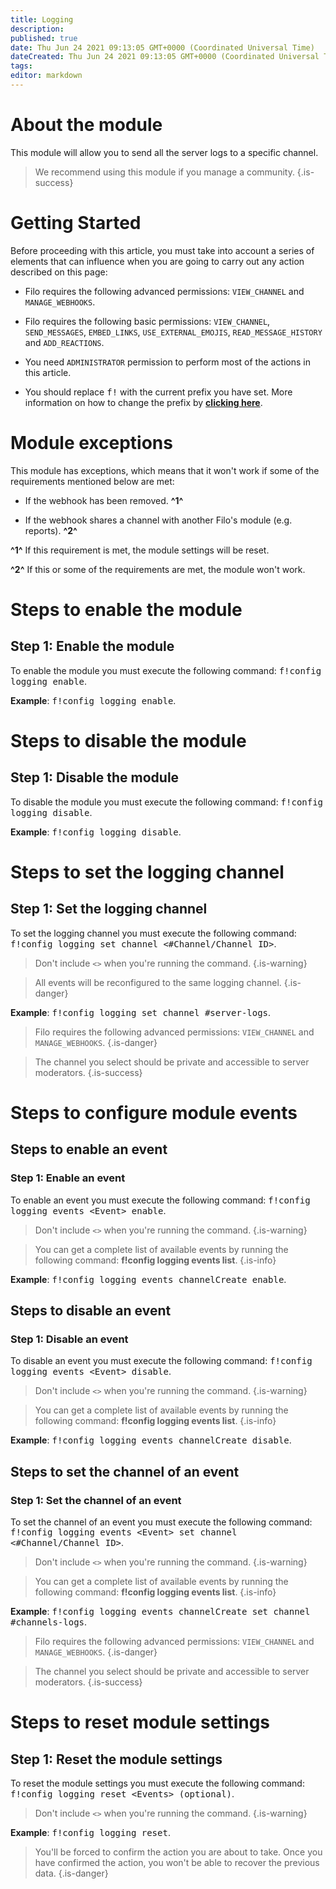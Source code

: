 ```yaml
---
title: Logging
description:
published: true
date: Thu Jun 24 2021 09:13:05 GMT+0000 (Coordinated Universal Time)
dateCreated: Thu Jun 24 2021 09:13:05 GMT+0000 (Coordinated Universal Time)
tags:
editor: markdown
---
```


# About the module

This module will allow you to send all the server logs to a specific channel.

> We recommend using this module if you manage a community.
{.is-success}

# Getting Started

Before proceeding with this article, you must take into account a series of elements that can influence when you are going to carry out any action described on this page:

- Filo requires the following advanced permissions: ``VIEW_CHANNEL`` and ``MANAGE_WEBHOOKS``.

- Filo requires the following basic permissions: ``VIEW_CHANNEL``, ``SEND_MESSAGES``, ``EMBED_LINKS``, ``USE_EXTERNAL_EMOJIS``, ``READ_MESSAGE_HISTORY`` and ``ADD_REACTIONS``.

- You need ``ADMINISTRATOR`` permission to perform most of the actions in this article.

- You should replace <kbd>f!</kbd> with the current prefix you have set. More information on how to change the prefix by **[clicking here](https://wiki.filobot.xyz/en/modules/prefix)**.

# Module exceptions

This module has exceptions, which means that it won't work if some of the requirements mentioned below are met:

- If the webhook has been removed. **^1^**

- If the webhook shares a channel with another Filo's module (e.g. reports). **^2^**

**^1^** If this requirement is met, the module settings will be reset.

**^2^** If this or some of the requirements are met, the module won't work.

# Steps to enable the module

## **Step 1**: Enable the module

To enable the module you must execute the following command: <kbd>f!config logging enable</kbd>.

**Example**: <kbd>f!config logging enable</kbd>.

# Steps to disable the module

## **Step 1**: Disable the module

To disable the module you must execute the following command: <kbd>f!config logging disable</kbd>.

**Example**: <kbd>f!config logging disable</kbd>.

# Steps to set the logging channel

## **Step 1**: Set the logging channel

To set the logging channel you must execute the following command: <kbd>f!config logging set channel \<#Channel/Channel ID></kbd>.

> Don't include ``<>`` when you're running the command.
{.is-warning}

> All events will be reconfigured to the same logging channel.
{.is-danger}

**Example**: <kbd>f!config logging set channel #server-logs</kbd>.

> Filo requires the following advanced permissions: ``VIEW_CHANNEL`` and ``MANAGE_WEBHOOKS``.
{.is-danger}

> The channel you select should be private and accessible to server moderators.
{.is-success}

# Steps to configure module events

## Steps to enable an event

### **Step 1**: Enable an event

To enable an event you must execute the following command: <kbd>f!config logging events \<Event> enable</kbd>.

> Don't include ``<>`` when you're running the command.
{.is-warning}

> You can get a complete list of available events by running the following command: **f!config logging events list**.
{.is-info}

**Example**: <kbd>f!config logging events channelCreate enable</kbd>.

## Steps to disable an event

### **Step 1**: Disable an event

To disable an event you must execute the following command: <kbd>f!config logging events \<Event> disable</kbd>.

> Don't include ``<>`` when you're running the command.
{.is-warning}

> You can get a complete list of available events by running the following command: **f!config logging events list**.
{.is-info}

**Example**: <kbd>f!config logging events channelCreate disable</kbd>.

## Steps to set the channel of an event

### **Step 1**: Set the channel of an event

To set the channel of an event you must execute the following command: <kbd>f!config logging events \<Event> set channel \<#Channel/Channel ID></kbd>.

> Don't include ``<>`` when you're running the command.
{.is-warning}

> You can get a complete list of available events by running the following command: **f!config logging events list**.
{.is-info}

**Example**: <kbd>f!config logging events channelCreate set channel #channels-logs</kbd>.

> Filo requires the following advanced permissions: ``VIEW_CHANNEL`` and ``MANAGE_WEBHOOKS``.
{.is-danger}

> The channel you select should be private and accessible to server moderators.
{.is-success}

# Steps to reset module settings

## **Step 1**: Reset the module settings

To reset the module settings you must execute the following command: <kbd>f!config logging reset \<Events> (optional)</kbd>.

> Don't include ``<>`` when you're running the command.
{.is-warning}

**Example**: <kbd>f!config logging reset</kbd>.

> You'll be forced to confirm the action you are about to take. Once you have confirmed the action, you won't be able to recover the previous data.
{.is-danger}
